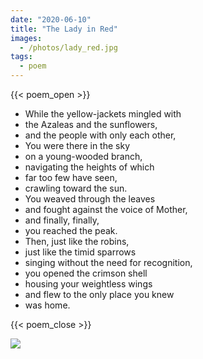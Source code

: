 ```yaml
---
date: "2020-06-10"
title: "The Lady in Red"
images:
  - /photos/lady_red.jpg
tags:
  - poem
---
```

  
{{< poem_open >}}

* While the yellow-jackets mingled with
* the Azaleas and the sunflowers,
* and the people with only each other,
* You were there in the sky
* on a young-wooded branch,
* navigating the heights of which
* far too few have seen,
* crawling toward the sun.
* You weaved through the leaves
* and fought against the voice of Mother,
* and finally, finally,
* you reached the peak.
* Then, just like the robins,
* just like the timid sparrows
* singing without the need for recognition,
* you opened the crimson shell 
* housing your weightless wings
* and flew to the only place you knew
* was home.

{{< poem_close >}}

![](/photos/lady_red.jpg)